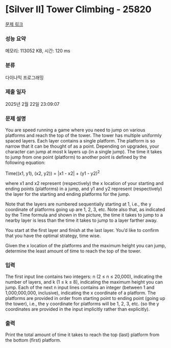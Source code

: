 # [Silver II] Tower Climbing - 25820 

[문제 링크](https://www.acmicpc.net/problem/25820) 

### 성능 요약

메모리: 113052 KB, 시간: 120 ms

### 분류

다이나믹 프로그래밍

### 제출 일자

2025년 2월 22일 23:09:07

### 문제 설명

<p>You are speed running a game where you need to jump on various platforms and reach the top of the tower. The tower has multiple uniformly spaced layers. Each layer contains a single platform. The platform is so narrow that it can be thought of as a point. Depending on upgrades, your character can jump at most k layers up (in a single jump). The time it takes to jump from one point (platform) to another point is defined by the following equation:</p>

<p>Time((x1, y1), (x2, y2)) = |x1 - x2| + (y1 - y2)<sup>2</sup></p>

<p>where x1 and x2 represent (respectively) the x location of your starting and ending points (platforms) in a jump, and y1 and y2 represent (respectively) the layer for the starting and ending platforms for the jump.</p>

<p>Note that the layers are numbered sequentially starting at 1, i.e., the y coordinate of platforms going up are 1, 2, 3, etc. Note also that, as indicated by the Time formula and shown in the picture, the time it takes to jump to a nearby layer is less than the time it takes to jump to a layer farther away.</p>

<p>You start at the first layer and finish at the last layer. You’d like to confirm that you have the optimal strategy, time wise.</p>

<p>Given the x location of the platforms and the maximum height you can jump, determine the least amount of time to reach the top of the tower.</p>

### 입력 

 <p>The first input line contains two integers: n (2 ≤ n ≤ 20,000), indicating the number of layers, and k (1 ≤ k ≤ 8), indicating the maximum height you can jump. Each of the next n input lines contains an integer (between 1 and 1,000,000,000, inclusive), indicating the x coordinate of a platform. The platforms are provided in order from starting point to ending point (going up the tower), i.e., the y coordinate for platforms will be 1, 2, 3, etc. (so the y coordinates are provided in the input implicitly rather than explicitly).</p>

### 출력 

 <p>Print the total amount of time it takes to reach the top (last) platform from the bottom (first) platform.</p>

